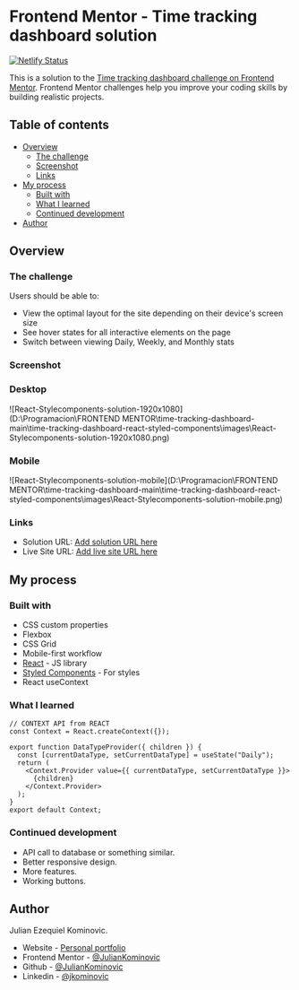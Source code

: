 # Frontend Mentor - Time tracking dashboard solution

[![Netlify Status](https://api.netlify.com/api/v1/badges/7a6e27e7-e858-4249-8683-4eff0307e41e/deploy-status)](https://app.netlify.com/sites/jk-time-tracking-dashboard/deploys)

This is a solution to the [Time tracking dashboard challenge on Frontend Mentor](https://www.frontendmentor.io/challenges/time-tracking-dashboard-UIQ7167Jw). Frontend Mentor challenges help you improve your coding skills by building realistic projects. 

## Table of contents

- [Overview](#overview)
  - [The challenge](#the-challenge)
  - [Screenshot](#screenshot)
  - [Links](#links)
- [My process](#my-process)
  - [Built with](#built-with)
  - [What I learned](#what-i-learned)
  - [Continued development](#continued-development)
- [Author](#author)



## Overview

### The challenge

Users should be able to:

- View the optimal layout for the site depending on their device's screen size
- See hover states for all interactive elements on the page
- Switch between viewing Daily, Weekly, and Monthly stats

### Screenshot

### Desktop

![React-Stylecomponents-solution-1920x1080](D:\Programacion\FRONTEND MENTOR\time-tracking-dashboard-main\time-tracking-dashboard-react-styled-components\images\React-Stylecomponents-solution-1920x1080.png)



### Mobile

![React-Stylecomponents-solution-mobile](D:\Programacion\FRONTEND MENTOR\time-tracking-dashboard-main\time-tracking-dashboard-react-styled-components\images\React-Stylecomponents-solution-mobile.png)



### Links

- Solution URL: [Add solution URL here](https://your-solution-url.com)
- Live Site URL: [Add live site URL here](https://your-live-site-url.com)

## My process

### Built with

- CSS custom properties
- Flexbox
- CSS Grid
- Mobile-first workflow
- [React](https://reactjs.org/) - JS library
- [Styled Components](https://styled-components.com/) - For styles
- React useContext



### What I learned

```react
// CONTEXT API from REACT
const Context = React.createContext({});

export function DataTypeProvider({ children }) {
  const [currentDataType, setCurrentDataType] = useState("Daily");
  return (
    <Context.Provider value={{ currentDataType, setCurrentDataType }}>
      {children}
    </Context.Provider>
  );
}
export default Context;
```

### Continued development

- API call to database or something similar.
- Better responsive design.
- More features.
- Working buttons.

## Author

Julian Ezequiel Kominovic.

- Website - [Personal portfolio](https://juliankominovic.github.io/portfolio/)
- Frontend Mentor - [@JulianKominovic](https://www.frontendmentor.io/profile/JulianKominovic)
- Github - [@JulianKominovic](https://github.com/JulianKominovic)
- Linkedin - [@jkominovic](https://www.linkedin.com/in/jkominovic/)
